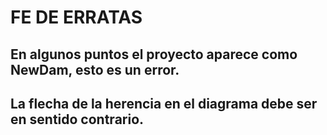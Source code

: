 # FE DE ERRATAS

## En algunos puntos el proyecto aparece como NewDam, esto es un error.

## La flecha de la herencia en el diagrama debe ser en sentido contrario.
